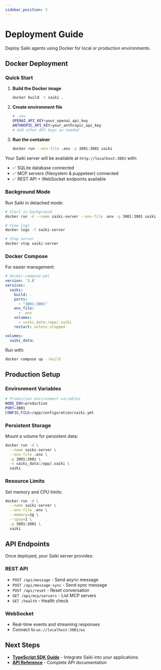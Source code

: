```yaml
---
sidebar_position: 3
---
```


# Deployment Guide

Deploy Saiki agents using Docker for local or production environments.

## Docker Deployment

### Quick Start

1. **Build the Docker image**
   ```bash
   docker build -t saiki .
   ```

2. **Create environment file**
   ```bash
   # .env
   OPENAI_API_KEY=your_openai_api_key
   ANTHROPIC_API_KEY=your_anthropic_api_key
   # Add other API keys as needed
   ```

3. **Run the container**
   ```bash
   docker run --env-file .env -p 3001:3001 saiki
   ```

Your Saiki server will be available at `http://localhost:3001` with:
- ✅ SQLite database connected
- ✅ MCP servers (filesystem & puppeteer) connected  
- ✅ REST API + WebSocket endpoints available

### Background Mode

Run Saiki in detached mode:

```bash
# Start in background
docker run -d --name saiki-server --env-file .env -p 3001:3001 saiki

# View logs
docker logs -f saiki-server

# Stop server
docker stop saiki-server
```

### Docker Compose

For easier management:

```yaml
# docker-compose.yml
version: '3.8'
services:
  saiki:
    build: .
    ports:
      - "3001:3001"
    env_file:
      - .env
    volumes:
      - saiki_data:/app/.saiki
    restart: unless-stopped

volumes:
  saiki_data:
```

Run with:
```bash
docker compose up --build
```

## Production Setup

### Environment Variables

```bash
# Production environment variables
NODE_ENV=production
PORT=3001
CONFIG_FILE=/app/configuration/saiki.yml
```

### Persistent Storage

Mount a volume for persistent data:

```bash
docker run -d \
  --name saiki-server \
  --env-file .env \
  -p 3001:3001 \
  -v saiki_data:/app/.saiki \
  saiki
```

### Resource Limits

Set memory and CPU limits:

```bash
docker run -d \
  --name saiki-server \
  --env-file .env \
  --memory=1g \
  --cpus=1 \
  -p 3001:3001 \
  saiki
```

## API Endpoints

Once deployed, your Saiki server provides:

### REST API
- `POST /api/message` - Send async message
- `POST /api/message-sync` - Send sync message  
- `POST /api/reset` - Reset conversation
- `GET /api/mcp/servers` - List MCP servers
- `GET /health` - Health check

### WebSocket
- Real-time events and streaming responses
- Connect to `ws://localhost:3001/ws`


## Next Steps

- **[TypeScript SDK Guide](/docs/guides/nodejs-sdk)** - Integrate Saiki into your applications
- **[API Reference](/docs/api)** - Complete API documentation
